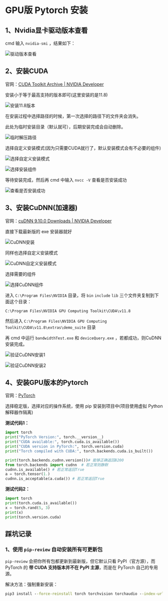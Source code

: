 # GPU版 Pytorch 安装

## 1、Nvidia显卡驱动版本查看

cmd 输入 `nvidia-smi` ，结果如下：

![驱动版本查看](./Pictures/驱动版本查看.png)

## 2、安装CUDA

官网：[CUDA Toolkit Archive | NVIDIA Developer](https://developer.nvidia.com/cuda-toolkit-archive)

安装小于等于最高支持的版本即可(这里安装的是11.8)

![安装11.8版本](./Pictures/安装11.8版本.png)

在安装过程中选择路径的时候，第一次选择的路径下的文件夹会消失。

此处为临时安装目录（默认就可），后期安装完成会自动删除。

![临时解压路径](./Pictures/临时解压路径.png)

选择自定义安装模式(因为只需要CUDA就行了，默认安装模式会有不必要的组件)

![选择自定义安装模式](./Pictures/选择自定义安装模式.png)

![选择安装组件](./Pictures/选择安装组件.png)

等待安装完成，然后再 cmd 中输入 `nvcc -V` 查看是否安装成功

![查看是否安装成功](./Pictures/查看是否安装成功.png)

## 3、安装CuDNN(加速器)

官网：[cuDNN 9.10.0 Downloads | NVIDIA Developer](https://developer.nvidia.com/cudnn-downloads)

直接下载最新版的 exe 安装器就好

![CuDNN安装](./Pictures/CuDNN安装.png)

同样也选择自定义安装模式

![CuDNN自定义安装模式](./Pictures/CuDNN自定义安装模式.png)

选择需要的组件

![选择CuDNN组件](./Pictures/选择CuDNN组件.png)

进入 `C:\Program Files\NVIDIA` 目录，将 `bin` `include` `lib` 三个文件夹复制到下面这个目录：

 `C:\Program Files\NVIDIA GPU Computing Toolkit\CUDA\v11.8`

然后进入 `C:\Program Files\NVIDIA GPU Computing Toolkit\CUDA\v11.8\extras\demo_suite` 目录

再 cmd 中运行 `bandwidthTest.exe` 和 `deviceQuery.exe` ，若都成功，则CuDNN安装完成。

![验证CuDNN安装1](./Pictures/验证CuDNN安装1.png)

![验证CuDNN安装2](./Pictures/验证CuDNN安装2.png)

## 4、安装GPU版本的Pytorch

官网：[PyTorch](https://pytorch.org/)

选择稳定版，选择对应的操作系统，使用 pip 安装到项目中(项目使用虚拟 Python 解释器作隔离)

**测试代码1：**

```python
import torch
print("PyTorch Version:", torch.__version__)
print("CUDA available:", torch.cuda.is_available())
print("CUDA version in PyTorch:", torch.version.cuda)
print("Torch compiled with CUDA:", torch.backends.cuda.is_built())

print(torch.backends.cudnn.version())# 能够正确返回8200
from torch.backends import cudnn  # 若正常则静默
cudnn.is_available() # 若正常返回True
a = torch.tensor(1.)
cudnn.is_acceptable(a.cuda()) # 若正常返回True
```

**测试代码2：**

```python
import torch
print(torch.cuda.is_available())
x = torch.rand(5, 3)
print(x)
print(torch.version.cuda)
```

## 踩坑记录

### 1、使用 `pip-review` 自动安装所有可更新包

`pip-review` 会把你所有包都更新到最新版，但它默认只看 PyPI（官方源），而 PyTorch 的 **带 CUDA 支持版本并不在 PyPI 主源**，而是在 PyTorch 自己的专用源。

解决方法：强制重新安装：

```cmd
pip3 install --force-reinstall torch torchvision torchaudio --index-url https://download.pytorch.org/whl/cu118
```

